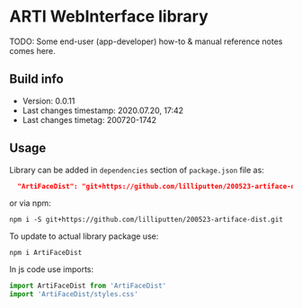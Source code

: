 # ARTI WebInterface library

TODO: Some end-user (app-developer) how-to & manual reference notes comes here.

## Build info

- Version: 0.0.11
- Last changes timestamp: 2020.07.20, 17:42
- Last changes timetag: 200720-1742

## Usage

Library can be added in `dependencies` section of `package.json` file as:

```json
  "ArtiFaceDist": "git+https://github.com/lilliputten/200523-artiface-dist.git",
```

or via npm:

```shell
npm i -S git+https://github.com/lilliputten/200523-artiface-dist.git
```

To update to actual library package use:
```shell
npm i ArtiFaceDist
```

In js code use imports:

```javascript
import ArtiFaceDist from 'ArtiFaceDist'
import 'ArtiFaceDist/styles.css'
```

